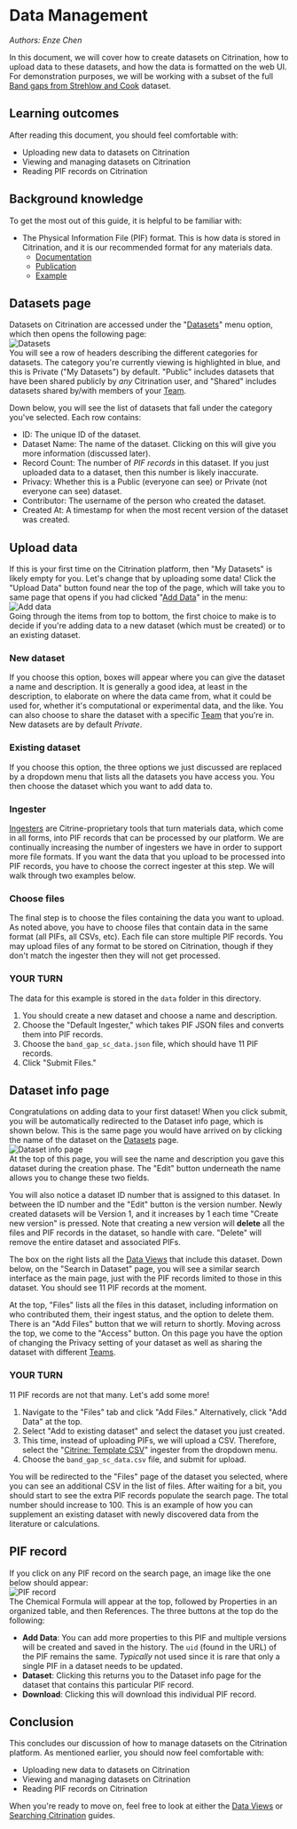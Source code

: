 # Data Management
*Authors: Enze Chen*

In this document, we will cover how to create datasets on Citrination, how to upload data to these datasets, and how the data is formatted on the web UI. For demonstration purposes, we will be working with a subset of the full [Band gaps from Strehlow and Cook](https://citrination.com/datasets/1160/) dataset.

## Learning outcomes
After reading this document, you should feel comfortable with:
* Uploading new data to datasets on Citrination
* Viewing and managing datasets on Citrination
* Reading PIF records on Citrination

## Background knowledge
To get the most out of this guide, it is helpful to be familiar with:
* The Physical Information File (PIF) format. This is how data is stored in Citrination, and it is our recommended format for any materials data.
  * [Documentation](http://citrineinformatics.github.io/pif-documentation/schema_definition/index.html)
  * [Publication](https://www.cambridge.org/core/journals/mrs-bulletin/article/beyond-bulk-single-crystals-a-data-format-for-all-materials-structurepropertyprocessing-relationships/AADBAEDA62B0391D708CF02269989E8B)
  * [Example](https://github.com/CitrineInformatics/learn-citrination/blob/master/AdvancedPif.ipynb)

## Datasets page
Datasets on Citrination are accessed under the "[Datasets](https://citrination.com/datasets)" menu option, which then opens the following page:   
![Datasets](fig/11_datasets.png "Datasets")   
You will see a row of headers describing the different categories for datasets. The category you're currently viewing is highlighted in blue, and this is Private ("My Datasets") by default. "Public" includes datasets that have been shared publicly by *any* Citrination user, and "Shared" includes datasets shared by/with members of your [Team](05_teams.md).

Down below, you will see the list of datasets that fall under the category you've selected. Each row contains:
* ID: The unique ID of the dataset.
* Dataset Name: The name of the dataset. Clicking on this will give you more information (discussed later).
* Record Count: The number of *PIF records* in this dataset. If you just uploaded data to a dataset, then this number is likely inaccurate.
* Privacy: Whether this is a Public (everyone can see) or Private (not everyone can see) dataset.
* Contributor: The username of the person who created the dataset.
* Created At: A timestamp for when the most recent version of the dataset was created.

## Upload data
If this is your first time on the Citrination platform, then "My Datasets" is likely empty for you. Let's change that by uploading some data! Click the "Upload Data" button found near the top of the page, which will take you to same page that opens if you had clicked "[Add Data](https://citrination.com/add_data)" in the menu:   
![Add data](fig/12_add_data.png "Add data")   
Going through the items from top to bottom, the first choice to make is to decide if you're adding data to a new dataset (which must be created) or to an existing dataset.

### New dataset
If you choose this option, boxes will appear where you can give the dataset a name and description. It is generally a good idea, at least in the description, to elaborate on where the data came from, what it could be used for, whether it's computational or experimental data, and the like. You can also choose to share the dataset with a specific [Team](05_teams.md) that you're in. New datasets are by default *Private*.

### Existing dataset
If you choose this option, the three options we just discussed are replaced by a dropdown menu that lists all the datasets you have access you. You then choose the dataset which you want to add data to.

### Ingester
[Ingesters](https://help.citrination.com/knowledgebase/articles/1195249-citrination-file-ingesters) are Citrine-proprietary tools that turn materials data, which come in all forms, into PIF records that can be processed by our platform. We are continually increasing the number of ingesters we have in order to support more file formats. If you want the data that you upload to be processed into PIF records, you have to choose the correct ingester at this step. We will walk through two examples below.

### Choose files
The final step is to choose the files containing the data you want to upload. As noted above, you have to choose files that contain data in the same format (all PIFs, all CSVs, etc). Each file can store multiple PIF records. You may upload files of any format to be stored on Citrination, though if they don't match the ingester then they will not get processed.

### YOUR TURN
The data for this example is stored in the `data` folder in this directory.   
1. You should create a new dataset and choose a name and description.
2. Choose the "Default Ingester," which takes PIF JSON files and converts them into PIF records.
3. Choose the `band_gap_sc_data.json` file, which should have 11 PIF records.
4. Click "Submit Files."

## Dataset info page
Congratulations on adding data to your first dataset! When you click submit, you will be automatically redirected to the Dataset info page, which is shown below. This is the same page you would have arrived on by clicking the name of the dataset on the [Datasets](https://citrination.com/datasets) page.   
![Dataset info page](fig/13_dataset_info.png "Dataset info page")   
At the top of this page, you will see the name and description you gave this dataset during the creation phase. The "Edit" button underneath the name allows you to change these two fields.

You will also notice a dataset ID number that is assigned to this dataset. In between the ID number and the "Edit" button is the version number. Newly created datasets will be Version 1, and it increases by 1 each time "Create new version" is pressed. Note that creating a new version will **delete** all the files and PIF records in the dataset, so handle with care. "Delete" will remove the entire dataset and associated PIFs.

The box on the right lists all the [Data Views](03_data_views.md) that include this dataset. Down below, on the "Search in Dataset" page, you will see a similar search interface as the main page, just with the PIF records limited to those in this dataset. You should see 11 PIF records at the moment.

At the top, "Files" lists all the files in this dataset, including information on who contributed them, their ingest status, and the option to delete them. There is an "Add Files" button that we will return to shortly. Moving across the top, we come to the "Access" button. On this page you have the option of changing the Privacy setting of your dataset as well as sharing the dataset with different [Teams](05_teams.md).

### YOUR TURN
11 PIF records are not that many. Let's add some more!    
1. Navigate to the "Files" tab and click "Add Files." Alternatively, click "Add Data" at the top.
2. Select "Add to existing dataset" and select the dataset you just created.
3. This time, instead of uploading PIFs, we will upload a CSV. Therefore, select the "[Citrine: Template CSV](https://help.citrination.com/knowledgebase/articles/1188136)" ingester from the dropdown menu.
4. Choose the `band_gap_sc_data.csv` file, and submit for upload.

You will be redirected to the "Files" page of the dataset you selected, where you can see an additional CSV in the list of files. After waiting for a bit, you should start to see the extra PIF records populate the search page. The total number should increase to 100. This is an example of how you can supplement an existing dataset with newly discovered data from the literature or calculations.

## PIF record
If you click on any PIF record on the search page, an image like the one below should appear:   
![PIF record](fig/14_pif_record.png "PIF record")    
The Chemical Formula will appear at the top, followed by Properties in an organized table, and then References. The three buttons at the top do the following:
* **Add Data**: You can add more properties to this PIF and multiple versions will be created and saved in the history. The `uid` (found in the URL) of the PIF remains the same. *Typically* not used since it is rare that only a single PIF in a dataset needs to be updated.
* **Dataset**: Clicking this returns you to the Dataset info page for the dataset that contains this particular PIF record.
* **Download**: Clicking this will download this individual PIF record.

## Conclusion
This concludes our discussion of how to manage datasets on the Citrination platform. As mentioned earlier, you should now feel comfortable with:
* Uploading new data to datasets on Citrination
* Viewing and managing datasets on Citrination
* Reading PIF records on Citrination

When you're ready to move on, feel free to look at either the [Data Views](03_data_views.md) or [Searching Citrination](04_search.md) guides.
